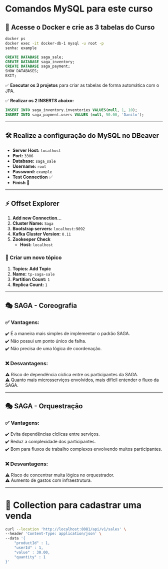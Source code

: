 # Comandos MySQL para este curso

## 🐳 Acesse o Docker e crie as 3 tabelas do Curso

```bash
docker ps
docker exec -it docker-db-1 mysql -u root -p
senha: example
```

```sql
CREATE DATABASE saga_sale;
CREATE DATABASE saga_inventory;
CREATE DATABASE saga_payment;
SHOW DATABASES;
EXIT;
```

✅ **Executar os 3 projetos** para criar as tabelas de forma automática com o JPA.

✅ **Realizar os 2 INSERTS abaixo:**

```sql
INSERT INTO saga_inventory.inventories VALUES(null, 1, 10);
INSERT INTO saga_payment.users VALUES (null, 50.00, 'Danilo');
```

---

## 🛠️ Realize a configuração do MySQL no DBeaver

- **Server Host:** `localhost`
- **Port:** `3306`
- **Database:** `saga_sale`
- **Username:** `root`
- **Password:** `example`
- **Test Connection** ✅
- **Finish** 🎉

---

## ⚡ Offset Explorer

1. **Add new Connection...**
2. **Cluster Name:** `Saga`
3. **Bootstrap servers:** `localhost:9092`
4. **Kafka Cluster Version:** `0.11`
5. **Zookeeper Check**
   - **Host:** `localhost`

### 📝 Criar um novo tópico

1. **Topics: Add Topic**
2. **Name:** `tp-saga-sale`
3. **Partition Count:** `1`
4. **Replica Count:** `1`

---

## 🎭 SAGA - Coreografia

### ✅ Vantagens:
✔️ É a maneira mais simples de implementar o padrão SAGA.  
✔️ Não possui um ponto único de falha.  
✔️ Não precisa de uma lógica de coordenação.  

### ❌ Desvantagens:
⚠️ Risco de dependência cíclica entre os participantes da SAGA.  
⚠️ Quanto mais microsserviços envolvidos, mais difícil entender o fluxo da SAGA.  

---

## 🎭 SAGA - Orquestração

### ✅ Vantagens:
✔️ Evita dependências cíclicas entre serviços.  
✔️ Reduz a complexidade dos participantes.  
✔️ Bom para fluxos de trabalho complexos envolvendo muitos participantes.  

### ❌ Desvantagens:
⚠️ Risco de concentrar muita lógica no orquestrador.  
⚠️ Aumento de gastos com infraestrutura.  

---

# 🚀 Collection para cadastrar uma venda

```bash
curl --location 'http://localhost:8081/api/v1/sales' \
--header 'Content-Type: application/json' \
--data '{
    "productId" : 1,
    "userId" : 1,
    "value" : 30.00,
    "quantity" : 1
}'
```
